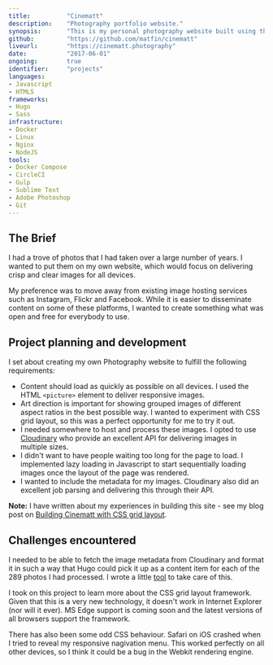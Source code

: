 ```yaml
---
title: 			"Cinematt"
description:	"Photography portfolio website."
synopsis:		"This is my personal photography website built using the Hugo static site generator."
github:			"https://github.com/matfin/cinematt"
liveurl:		"https://cinematt.photography"
date:			"2017-06-01"
ongoing:		true
identifier:		"projects"
languages: 		
- Javascript
- HTML5
frameworks:
- Hugo
- Sass
infrastructure: 
- Docker
- Linux
- Nginx
- NodeJS
tools:
- Docker Compose
- CircleCI
- Gulp
- Sublime Text
- Adobe Photoshop
- Git
---
```


## The Brief
I had a trove of photos that I had taken over a large number of years. I wanted to put them on my own website, which would focus on delivering crisp and clear images for all devices.

My preference was to move away from existing image hosting services such as Instagram, Flickr and Facebook. While it is easier to disseminate content on some of these platforms, I wanted to create something what was open and free for everybody to use.

## Project planning and development
I set about creating my own Photography website to fulfill the following requirements:

- Content should load as quickly as possible on all devices. I used the HTML `<picture>` element to deliver responsive images.
- Art direction is important for showing grouped images of different aspect ratios in the best possible way. I wanted to experiment with CSS grid layout, so this was a perfect opportunity for me to try it out.
- I needed somewhere to host and process these images. I opted to use [Cloudinary](https://cloudinary.com) who provide an excellent API for delivering images in multiple sizes.
- I didn't want to have people waiting too long for the page to load. I implemented lazy loading in Javascript to start sequentially loading images once the layout of the page was rendered.
- I wanted to include the metadata for my images. Cloudinary also did an excellent job parsing and delivering this through their API.

**Note:** I have written about my experiences in building this site - see my blog post on [Building Cinematt with CSS grid layout](/blog/building-cinematt-css-grid-layout).

## Challenges encountered
I needed to be able to fetch the image metadata from Cloudinary and format it in such a way that Hugo could pick it up as a content item for each of the 289 photos I had processed. I wrote a little [tool](https://github.com/matfin/cloudinary_to_hugo) to take care of this.

I took on this project to learn more about the CSS grid layout framework. Given that this is a very new technology, it doesn't work in Internet Explorer (nor will it ever). MS Edge support is coming soon and the latest versions of all browsers support the framework.

There has also been some odd CSS behaviour. Safari on iOS crashed when I tried to reveal my responsive nagivation menu. This worked perfectly on all other devices, so I think it could be a bug in the Webkit rendering engine.
